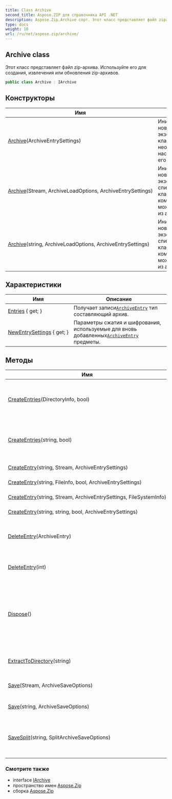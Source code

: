 ```yaml
---
title: Class Archive
second_title: Aspose.ZIP для справочника API .NET
description: Aspose.Zip.Archive сорт. Этот класс представляет файл zipархива. Используйте его для создания извлечения или обновления zipархивов.
type: docs
weight: 10
url: /ru/net/aspose.zip/archive/
---
```

## Archive class

Этот класс представляет файл zip-архива. Используйте его для создания, извлечения или обновления zip-архивов.

```csharp
public class Archive : IArchive
```

## Конструкторы

| Имя | Описание |
| --- | --- |
| [Archive](archive/#constructor)(ArchiveEntrySettings) | Инициализирует новый экземпляр`Archive` класс с необязательными настройками для его записей. |
| [Archive](archive/#constructor_1)(Stream, ArchiveLoadOptions, ArchiveEntrySettings) | Инициализирует новый экземпляр`Archive` список записей классов и композиций можно извлечь из архива. |
| [Archive](archive/#constructor_2)(string, ArchiveLoadOptions, ArchiveEntrySettings) | Инициализирует новый экземпляр`Archive` список записей классов и композиций можно извлечь из архива. |

## Характеристики

| Имя | Описание |
| --- | --- |
| [Entries](../../aspose.zip/archive/entries/) { get; } | Получает записи[`ArchiveEntry`](../archiveentry/) тип составляющий архив. |
| [NewEntrySettings](../../aspose.zip/archive/newentrysettings/) { get; } | Параметры сжатия и шифрования, используемые для вновь добавленных[`ArchiveEntry`](../archiveentry/) предметы. |

## Методы

| Имя | Описание |
| --- | --- |
| [CreateEntries](../../aspose.zip/archive/createentries/#createentries)(DirectoryInfo, bool) | Добавляет в архив все файлы и каталоги рекурсивно в заданном каталоге. |
| [CreateEntries](../../aspose.zip/archive/createentries/#createentries_1)(string, bool) | Добавляет в архив все файлы и каталоги рекурсивно в заданном каталоге. |
| [CreateEntry](../../aspose.zip/archive/createentry/#createentry_1)(string, Stream, ArchiveEntrySettings) | Создать одну запись в архиве. |
| [CreateEntry](../../aspose.zip/archive/createentry/#createentry)(string, FileInfo, bool, ArchiveEntrySettings) | Создать одну запись в архиве. |
| [CreateEntry](../../aspose.zip/archive/createentry/#createentry_2)(string, Stream, ArchiveEntrySettings, FileSystemInfo) | Создать одну запись в архиве. |
| [CreateEntry](../../aspose.zip/archive/createentry/#createentry_3)(string, string, bool, ArchiveEntrySettings) | Создать одну запись в архиве. |
| [DeleteEntry](../../aspose.zip/archive/deleteentry/#deleteentry)(ArchiveEntry) | Удаляет первое вхождение определенной записи из списка записей. |
| [DeleteEntry](../../aspose.zip/archive/deleteentry/#deleteentry_1)(int) | Удаляет запись из списка записей по индексу. |
| [Dispose](../../aspose.zip/archive/dispose/)() | Выполняет определяемые приложением задачи, связанные с освобождением, высвобождением или сбросом неуправляемых ресурсов. |
| [ExtractToDirectory](../../aspose.zip/archive/extracttodirectory/)(string) | Извлекает все файлы из архива в указанный каталог. |
| [Save](../../aspose.zip/archive/save/#save)(Stream, ArchiveSaveOptions) | Сохраняет архив в указанный поток. |
| [Save](../../aspose.zip/archive/save/#save_1)(string, ArchiveSaveOptions) | Сохраняет архив в указанный файл назначения. |
| [SaveSplit](../../aspose.zip/archive/savesplit/)(string, SplitArchiveSaveOptions) | Сохраняет многотомный архив в указанный каталог назначения. |

### Смотрите также

* interface [IArchive](../iarchive/)
* пространство имен [Aspose.Zip](../../aspose.zip/)
* сборка [Aspose.Zip](../../)



